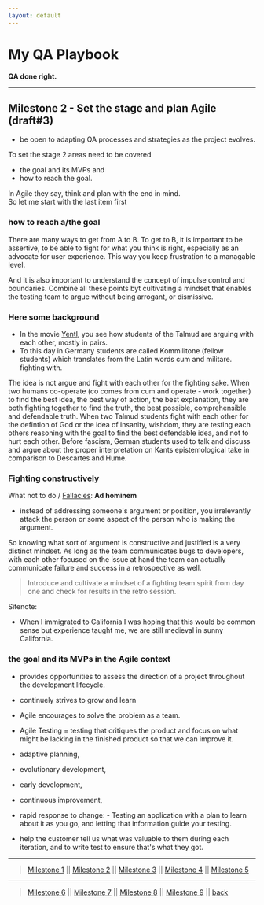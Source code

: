 ```yaml
---
layout: default
---
```

<h1> My QA Playbook</h1>
<b>QA done right.</b>

***

## Milestone 2 - Set the stage and plan Agile (draft#3)

* be open to adapting QA processes and strategies as the project evolves.

To set the stage 2 areas need to be covered
- the goal and its MVPs and 
- how to reach the goal.

In Agile they say, think and plan with the end in mind. <br>
So let me start with the last item first 

### how to reach a/the goal
There are many ways to get from A to B. 
To get to B, it is important to be assertive, 
to be able to fight for what you think is right, 
especially as an advocate for user experience.
This way you keep frustration to a managable level. 

And it is also important to understand the concept of impulse control and boundaries. 
Combine all these points byt cultivating a mindset 
that enables the testing team to argue without being arrogant, or dismissive. 


### Here some background
- In the movie [Yentl](https://en.wikipedia.org/wiki/Yentl_(film)), you see how students of the Talmud are arguing with each other, mostly in pairs. 
- To this day in Germany students are called Kommilitone (fellow students) which translates from the Latin words cum and militare. fighting with. 

The idea is not argue and fight with each other for the fighting sake. 
When two humans co-operate (co comes from cum and operate - work together) to find the best idea, the best way of action, the best explanation, they are both fighting together to find the truth, the best possible, comprehensible and defendable truth.
When two Talmud students fight with each other for the defintion of God or the idea of insanity, wishdom, they are testing each others reasoning with the goal to find the best defendable idea, and not to hurt each other. 
Before fascism, German students used to talk and discuss and argue about the proper interpretation on Kants epistemological take in comparison to Descartes and Hume. 

### Fighting constructively 
What not to do / [Fallacies](https://en.wikipedia.org/wiki/List_of_fallacies):
**Ad hominem**
- instead of addressing someone's argument or position, you irrelevantly attack the person or some aspect of the person who is making the argument.


So knowing what sort of argument is constructive and justified is a very distinct mindset.
As long as the team communicates bugs to developers, with each other focused on the issue at hand
the team can actually communicate failure and success in a retrospective as well. 

> Introduce and cultivate a mindset of a fighting team spirit from day one and check for results in the retro session. 

Sitenote:
- When I immigrated to California I was hoping that this would be common sense but experience taught me, we are still medieval in sunny California. 


### the goal and its MVPs in the Agile context
- provides opportunities to assess the direction of a project throughout the development lifecycle.
- continuely strives to grow and learn
- Agile encourages to solve the problem as a team. 
- Agile Testing = testing that critiques the product and focus on what might be lacking in the finished product so that we can improve it. 

- adaptive planning, 
- evolutionary development, 
- early development, 
- continuous improvement, 
- rapid response to change: - Testing an application with a plan to learn about it as you go, and letting that information guide your testing.
- help the customer tell us what was valuable to them during each iteration, and to write test to ensure that's what they got.





***
> [Milestone 1](./playbook/01.html) || [Milestone 2](./02.html) || [Milestone 3](./03.html) || [Milestone 4](./04.html) || [Milestone 5](05.html) 

***
> [Milestone 6](06.html) || [Milestone 7](07.html) || [Milestone 8](08.html) || [Milestone 9](09.html) ||  [back](../)


